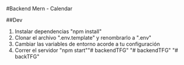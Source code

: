 #Backend Mern - Calendar 

##Dev

1. Instalar dependencias "npm install"
2. Clonar el archivo ".env.template" y renombrarlo a ".env"
3. Cambiar las variables de entorno acorde a tu configuración
4. Correr el servidor "npm start""# backendTFG" 
"# backendTFG" 
"# backTFG" 
